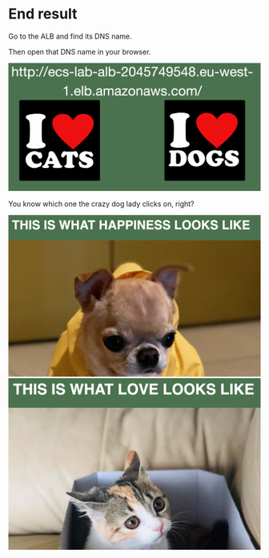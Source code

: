 # End result

Go to the ALB and find its DNS name.&#x20;

Then open that DNS name in your browser.

![what a beauty](<../../../../.gitbook/assets/image (172).png>)

You know which one the crazy dog lady clicks on, right?&#x20;

![](<../../../../.gitbook/assets/image (28).png>)![](<../../../../.gitbook/assets/image (122).png>)

